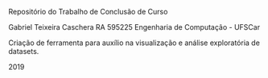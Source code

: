 Repositório do Trabalho de Conclusão de Curso

Gabriel Teixeira Caschera
RA 595225 
Engenharia de Computação - UFSCar

Criação de ferramenta para auxílio na visualização e análise exploratória de datasets.

2019
